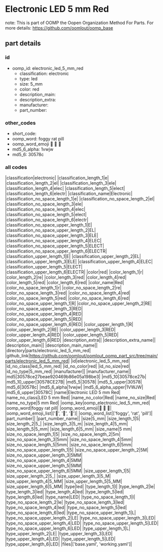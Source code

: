 # Electronic LED 5 mm Red  

note: This is part of OOMP the Oopen Organization Method For Parts. For more details: https://github.com/oomlout/oomp_base

##  part details





### id
* oomp_id: electronic_led_5_mm_red
  * classification: electronic
  * type: led
  * size: 5_mm
  * color: red
  * description_main: 
  * description_extra: 
  * manufacturer: 
  * part_number: 

### other_codes
* short_code: 
* oomp_word: foggy rat pill
* oomp_word_emoji :foggy: :rat: :pill:
* md5_6_alpha: 1vwjw
* md5_6: 30578c

### all codes 
|classification|electronic|
|classification_length_1|e|
|classification_length_2|el|
|classification_length_3|ele|
|classification_length_4|elec|
|classification_length_5|elect|
|classification_length_6|electr|
|classification_name|Electronic|
|classification_no_space_length_1|e|
|classification_no_space_length_2|el|
|classification_no_space_length_3|ele|
|classification_no_space_length_4|elec|
|classification_no_space_length_5|elect|
|classification_no_space_length_6|electr|
|classification_no_space_upper_length_1|E|
|classification_no_space_upper_length_2|EL|
|classification_no_space_upper_length_3|ELE|
|classification_no_space_upper_length_4|ELEC|
|classification_no_space_upper_length_5|ELECT|
|classification_no_space_upper_length_6|ELECTR|
|classification_upper_length_1|E|
|classification_upper_length_2|EL|
|classification_upper_length_3|ELE|
|classification_upper_length_4|ELEC|
|classification_upper_length_5|ELECT|
|classification_upper_length_6|ELECTR|
|color|red|
|color_length_1|r|
|color_length_2|re|
|color_length_3|red|
|color_length_4|red|
|color_length_5|red|
|color_length_6|red|
|color_name|Red|
|color_no_space_length_1|r|
|color_no_space_length_2|re|
|color_no_space_length_3|red|
|color_no_space_length_4|red|
|color_no_space_length_5|red|
|color_no_space_length_6|red|
|color_no_space_upper_length_1|R|
|color_no_space_upper_length_2|RE|
|color_no_space_upper_length_3|RED|
|color_no_space_upper_length_4|RED|
|color_no_space_upper_length_5|RED|
|color_no_space_upper_length_6|RED|
|color_upper_length_1|R|
|color_upper_length_2|RE|
|color_upper_length_3|RED|
|color_upper_length_4|RED|
|color_upper_length_5|RED|
|color_upper_length_6|RED|
|description_extra||
|description_extra_name||
|description_main||
|description_main_name||
|directory|parts/electronic_led_5_mm_red|
|github_link|https://github.com/oomlout/oomlout_oomp_part_src/tree/main/parts/electronic_led_5_mm_red|
|id|electronic_led_5_mm_red|
|id_no_class|led_5_mm_red|
|id_no_color|red|
|id_no_size|red|
|id_no_type|5_mm_red|
|manufacturer||
|manufacturer_name||
|md5|30578ce27beae920469b86e05a198be3|
|md5_10|30578ce27b|
|md5_10_upper|30578CE27B|
|md5_5|30578|
|md5_5_upper|30578|
|md5_6|30578c|
|md5_6_alpha|1vwjw|
|md5_6_alpha_upper|1VWJW|
|md5_6_upper|30578C|
|name|Electronic LED 5 mm Red|
|name_no_class|LED 5 mm Red|
|name_no_color|Red|
|name_no_size|Red|
|name_no_type|5 mm Red|
|oomp_key|oomp_electronic_led_5_mm_red|
|oomp_word|foggy rat pill|
|oomp_word_emoji|:foggy: :rat: :pill:|
|oomp_word_emoji_list|[':foggy:', ':rat:', ':pill:']|
|oomp_word_list|['foggy', 'rat', 'pill']|
|part_number||
|part_number_name||
|size|5_mm|
|size_length_1|5|
|size_length_2|5_|
|size_length_3|5_m|
|size_length_4|5_mm|
|size_length_5|5_mm|
|size_length_6|5_mm|
|size_name|5 mm|
|size_no_space_length_1|5|
|size_no_space_length_2|5m|
|size_no_space_length_3|5mm|
|size_no_space_length_4|5mm|
|size_no_space_length_5|5mm|
|size_no_space_length_6|5mm|
|size_no_space_upper_length_1|5|
|size_no_space_upper_length_2|5M|
|size_no_space_upper_length_3|5MM|
|size_no_space_upper_length_4|5MM|
|size_no_space_upper_length_5|5MM|
|size_no_space_upper_length_6|5MM|
|size_upper_length_1|5|
|size_upper_length_2|5_|
|size_upper_length_3|5_M|
|size_upper_length_4|5_MM|
|size_upper_length_5|5_MM|
|size_upper_length_6|5_MM|
|type|led|
|type_length_1|l|
|type_length_2|le|
|type_length_3|led|
|type_length_4|led|
|type_length_5|led|
|type_length_6|led|
|type_name|LED|
|type_no_space_length_1|l|
|type_no_space_length_2|le|
|type_no_space_length_3|led|
|type_no_space_length_4|led|
|type_no_space_length_5|led|
|type_no_space_length_6|led|
|type_no_space_upper_length_1|L|
|type_no_space_upper_length_2|LE|
|type_no_space_upper_length_3|LED|
|type_no_space_upper_length_4|LED|
|type_no_space_upper_length_5|LED|
|type_no_space_upper_length_6|LED|
|type_upper_length_1|L|
|type_upper_length_2|LE|
|type_upper_length_3|LED|
|type_upper_length_4|LED|
|type_upper_length_5|LED|
|type_upper_length_6|LED|
|files|['base.yaml', 'working.yaml']|
